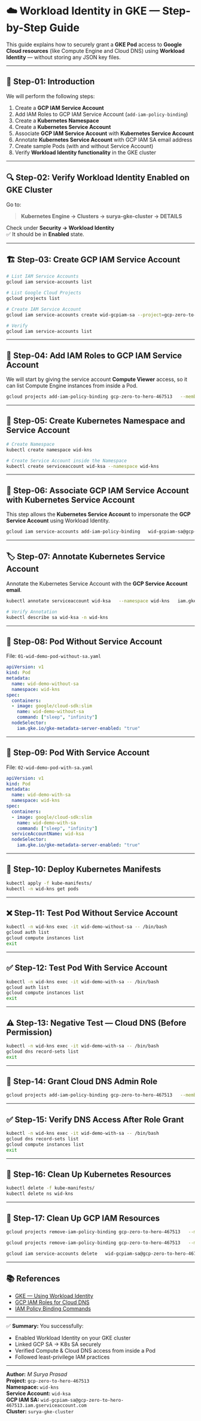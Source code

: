 # ☁️ Workload Identity in GKE — Step-by-Step Guide

This guide explains how to securely grant a **GKE Pod** access to **Google Cloud resources** (like Compute Engine and Cloud DNS) using **Workload Identity** — without storing any JSON key files.

---

## 🧭 Step-01: Introduction

We will perform the following steps:

1. Create a **GCP IAM Service Account**
2. Add IAM Roles to GCP IAM Service Account (`add-iam-policy-binding`)
3. Create a **Kubernetes Namespace**
4. Create a **Kubernetes Service Account**
5. Associate **GCP IAM Service Account** with **Kubernetes Service Account**
6. Annotate **Kubernetes Service Account** with GCP IAM SA email address
7. Create sample Pods (with and without Service Account)
8. Verify **Workload Identity functionality** in the GKE cluster

---

## 🔍 Step-02: Verify Workload Identity Enabled on GKE Cluster

Go to:
> **Kubernetes Engine → Clusters → surya-gke-cluster → DETAILS**

Check under **Security → Workload Identity**  
✅ It should be in **Enabled** state.

---

## 🏗️ Step-03: Create GCP IAM Service Account

```bash
# List IAM Service Accounts
gcloud iam service-accounts list

# List Google Cloud Projects
gcloud projects list

# Create IAM Service Account
gcloud iam service-accounts create wid-gcpiam-sa --project=gcp-zero-to-hero-467513

# Verify
gcloud iam service-accounts list
```

---

## 🔐 Step-04: Add IAM Roles to GCP IAM Service Account

We will start by giving the service account **Compute Viewer** access, so it can list Compute Engine instances from inside a Pod.

```bash
gcloud projects add-iam-policy-binding gcp-zero-to-hero-467513   --member="serviceAccount:wid-gcpiam-sa@gcp-zero-to-hero-467513.iam.gserviceaccount.com"   --role="roles/compute.viewer"   --condition=None
```

---

## 🧩 Step-05: Create Kubernetes Namespace and Service Account

```bash
# Create Namespace
kubectl create namespace wid-kns

# Create Service Account inside the Namespace
kubectl create serviceaccount wid-ksa --namespace wid-kns
```

---

## 🔗 Step-06: Associate GCP IAM Service Account with Kubernetes Service Account

This step allows the **Kubernetes Service Account** to impersonate the **GCP Service Account** using Workload Identity.

```bash
gcloud iam service-accounts add-iam-policy-binding   wid-gcpiam-sa@gcp-zero-to-hero-467513.iam.gserviceaccount.com   --role roles/iam.workloadIdentityUser   --member "serviceAccount:gcp-zero-to-hero-467513.svc.id.goog[wid-kns/wid-ksa]"
```

---

## 🏷️ Step-07: Annotate Kubernetes Service Account

Annotate the Kubernetes Service Account with the **GCP Service Account email**.

```bash
kubectl annotate serviceaccount wid-ksa   --namespace wid-kns   iam.gke.io/gcp-service-account=wid-gcpiam-sa@gcp-zero-to-hero-467513.iam.gserviceaccount.com

# Verify Annotation
kubectl describe sa wid-ksa -n wid-kns
```

---

## 🧱 Step-08: Pod Without Service Account

File: `01-wid-demo-pod-without-sa.yaml`

```yaml
apiVersion: v1
kind: Pod
metadata:
  name: wid-demo-without-sa
  namespace: wid-kns
spec:
  containers:
  - image: google/cloud-sdk:slim
    name: wid-demo-without-sa
    command: ["sleep", "infinity"]
  nodeSelector:
    iam.gke.io/gke-metadata-server-enabled: "true"
```

---

## 🧱 Step-09: Pod With Service Account

File: `02-wid-demo-pod-with-sa.yaml`

```yaml
apiVersion: v1
kind: Pod
metadata:
  name: wid-demo-with-sa
  namespace: wid-kns
spec:
  containers:
  - image: google/cloud-sdk:slim
    name: wid-demo-with-sa
    command: ["sleep", "infinity"]
  serviceAccountName: wid-ksa
  nodeSelector:
    iam.gke.io/gke-metadata-server-enabled: "true"
```

---

## 🚀 Step-10: Deploy Kubernetes Manifests

```bash
kubectl apply -f kube-manifests/
kubectl -n wid-kns get pods
```

---

## ❌ Step-11: Test Pod Without Service Account

```bash
kubectl -n wid-kns exec -it wid-demo-without-sa -- /bin/bash
gcloud auth list
gcloud compute instances list
exit
```

---

## ✅ Step-12: Test Pod With Service Account

```bash
kubectl -n wid-kns exec -it wid-demo-with-sa -- /bin/bash
gcloud auth list
gcloud compute instances list
exit
```

---

## ⚠️ Step-13: Negative Test — Cloud DNS (Before Permission)

```bash
kubectl -n wid-kns exec -it wid-demo-with-sa -- /bin/bash
gcloud dns record-sets list 
exit
```

---

## 🔧 Step-14: Grant Cloud DNS Admin Role

```bash
gcloud projects add-iam-policy-binding gcp-zero-to-hero-467513   --member="serviceAccount:wid-gcpiam-sa@gcp-zero-to-hero-467513.iam.gserviceaccount.com"   --role="roles/dns.admin"   --condition=None
```

---

## ✅ Step-15: Verify DNS Access After Role Grant

```bash
kubectl -n wid-kns exec -it wid-demo-with-sa -- /bin/bash
gcloud dns record-sets list 
gcloud compute instances list
exit
```

---

## 🧹 Step-16: Clean Up Kubernetes Resources

```bash
kubectl delete -f kube-manifests/
kubectl delete ns wid-kns
```

---

## 🧽 Step-17: Clean Up GCP IAM Resources

```bash
gcloud projects remove-iam-policy-binding gcp-zero-to-hero-467513   --member="serviceAccount:wid-gcpiam-sa@gcp-zero-to-hero-467513.iam.gserviceaccount.com"   --role="roles/compute.viewer"

gcloud projects remove-iam-policy-binding gcp-zero-to-hero-467513   --member="serviceAccount:wid-gcpiam-sa@gcp-zero-to-hero-467513.iam.gserviceaccount.com"   --role="roles/dns.admin"

gcloud iam service-accounts delete   wid-gcpiam-sa@gcp-zero-to-hero-467513.iam.gserviceaccount.com --project=gcp-zero-to-hero-467513
```

---

## 📚 References
- [GKE — Using Workload Identity](https://cloud.google.com/kubernetes-engine/docs/how-to/workload-identity)
- [GCP IAM Roles for Cloud DNS](https://cloud.google.com/iam/docs/understanding-roles#dns-roles)
- [IAM Policy Binding Commands](https://cloud.google.com/sdk/gcloud/reference/projects/add-iam-policy-binding)

---

✅ **Summary:**
You successfully:
- Enabled Workload Identity on your GKE cluster  
- Linked GCP SA → K8s SA securely  
- Verified Compute & Cloud DNS access from inside a Pod  
- Followed least-privilege IAM practices  

---
**Author:** *M Surya Prasad*  
**Project:** `gcp-zero-to-hero-467513`  
**Namespace:** `wid-kns`  
**Service Account:** `wid-ksa`  
**GCP IAM SA:** `wid-gcpiam-sa@gcp-zero-to-hero-467513.iam.gserviceaccount.com`  
**Cluster:** `surya-gke-cluster`
